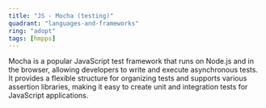 ```yaml
---
title: "JS - Mocha (testing)"
quadrant: "languages-and-frameworks"
ring: "adopt"
tags: [hmpps]
---
```


Mocha is a popular JavaScript test framework that runs on Node.js and in the browser, allowing developers to write and execute asynchronous tests. It provides a flexible structure for organizing tests and supports various assertion libraries, making it easy to create unit and integration tests for JavaScript applications.
